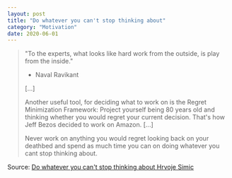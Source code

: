 ```yaml
---
layout: post
title: "Do whatever you can't stop thinking about"
category: "Motivation"
date: 2020-06-01
---
```


> "To the experts, what looks like hard work from the outside, is play from the inside."
> 
> - Naval Ravikant
> 
> [...]
> 
> Another useful tool, for deciding what to work on is the Regret Minimization Framework: Project yourself being 80 years old and thinking whether you would regret your current decision. That's how Jeff Bezos decided to work on Amazon. [...]
> 
> Never work on anything you would regret looking back on your deathbed and spend as much time you can on doing whatever you cant stop thinking about.

Source: [Do whatever you can't stop thinking about  Hrvoje Simic](https://shime.sh/do-whatever-you-can%27t-stop-thinking-about)

